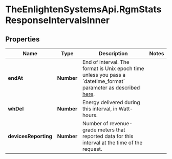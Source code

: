 # TheEnlightenSystemsApi.RgmStatsResponseIntervalsInner

## Properties

Name | Type | Description | Notes
------------ | ------------- | ------------- | -------------
**endAt** | **Number** | End of interval. The format is Unix epoch time unless you pass a &#x60;datetime_format&#x60; parameter as described [here](https://developer.enphase.com/docs#Datetimes). | 
**whDel** | **Number** | Energy delivered during this interval, in Watt-hours. | 
**devicesReporting** | **Number** | Number of revenue-grade meters that reported data for this interval at the time of the request. | 


